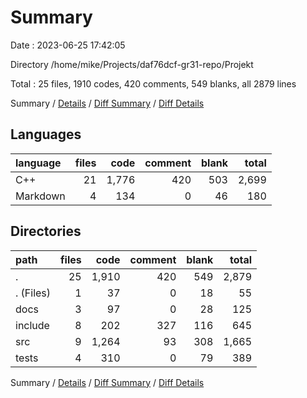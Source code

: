 # Summary

Date : 2023-06-25 17:42:05

Directory /home/mike/Projects/daf76dcf-gr31-repo/Projekt

Total : 25 files,  1910 codes, 420 comments, 549 blanks, all 2879 lines

Summary / [Details](details.md) / [Diff Summary](diff.md) / [Diff Details](diff-details.md)

## Languages
| language | files | code | comment | blank | total |
| :--- | ---: | ---: | ---: | ---: | ---: |
| C++ | 21 | 1,776 | 420 | 503 | 2,699 |
| Markdown | 4 | 134 | 0 | 46 | 180 |

## Directories
| path | files | code | comment | blank | total |
| :--- | ---: | ---: | ---: | ---: | ---: |
| . | 25 | 1,910 | 420 | 549 | 2,879 |
| . (Files) | 1 | 37 | 0 | 18 | 55 |
| docs | 3 | 97 | 0 | 28 | 125 |
| include | 8 | 202 | 327 | 116 | 645 |
| src | 9 | 1,264 | 93 | 308 | 1,665 |
| tests | 4 | 310 | 0 | 79 | 389 |

Summary / [Details](details.md) / [Diff Summary](diff.md) / [Diff Details](diff-details.md)